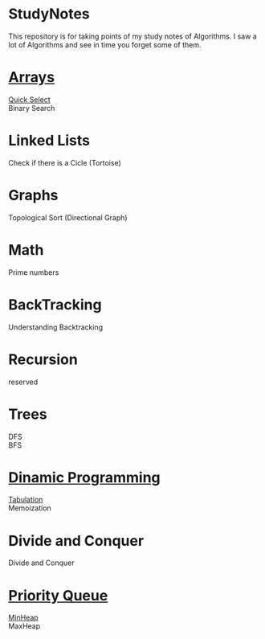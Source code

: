 # StudyNotes
This repository is for taking points of my study notes of Algorithms. I saw a lot of Algorithms and see in time you forget
some of them. 

# [Arrays](Arrays/Arrays.md)  
[Quick Select](Arrays/QuickSelect.md)  
Binary Search
# Linked Lists
Check if there is a Cicle (Tortoise)
# Graphs
Topological Sort (Directional Graph)
# Math
Prime numbers
# BackTracking
Understanding Backtracking
# Recursion
reserved
# Trees
DFS  
BFS
# [Dinamic Programming](DynamicProgramming/DynamicPramming.md)
[Tabulation](DynamicProgramming/Tabulation.md)  
Memoization
# Divide and Conquer
Divide and Conquer
# [Priority Queue](PriorityQueue/PriorityQueue.md) 
[MinHeap](PriorityQueue/MinHeap.md)  
MaxHeap